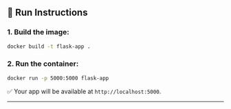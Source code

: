 

## 🚀 Run Instructions

### 1. Build the image:
```bash
docker build -t flask-app .
```

### 2. Run the container:
```bash
docker run -p 5000:5000 flask-app
```

✅ Your app will be available at `http://localhost:5000`.

---

